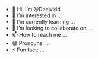 - 👋 Hi, I’m @Deejvidd
- 👀 I’m interested in ...
- 🌱 I’m currently learning ...
- 💞️ I’m looking to collaborate on ...
- 📫 How to reach me ...
- 😄 Pronouns: ...
- ⚡ Fun fact: ...

<!---
Deejvidd/Deejvidd is a ✨ special ✨ repository because its `README.md` (this file) appears on your GitHub profile.
You can click the Preview link to take a look at your changes.
--->
